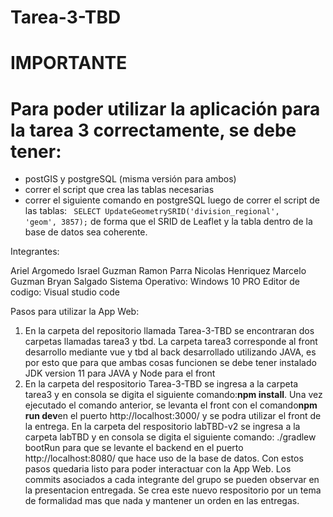 # Tarea-3-TBD
# IMPORTANTE
# Para poder utilizar la aplicación para la tarea 3 correctamente, se debe tener:

- postGIS y postgreSQL (misma versión para ambos) 
- correr el script que crea las tablas necesarias
- correr el siguiente comando en postgreSQL luego de correr el script de las tablas: <code>
SELECT UpdateGeometrySRID('division_regional', 'geom', 3857);</code> de forma que el SRID de Leaflet y la tabla dentro de la base de datos sea coherente.

Integrantes:

Ariel Argomedo
Israel Guzman
Ramon Parra
Nicolas Henriquez
Marcelo Guzman
Bryan Salgado
Sistema Operativo: Windows 10 PRO Editor de codigo: Visual studio code

Pasos para utilizar la App Web:
<ol>
    <li>En la carpeta del repositorio llamada Tarea-3-TBD se encontraran dos carpetas llamadas tarea3 y tbd. La carpeta tarea3 corresponde al front desarrollo mediante vue y tbd al back desarrollado utilizando JAVA, es por esto que para que ambas cosas funcionen se debe tener instalado JDK version 11 para JAVA y Node para el front</li>
    <li>En la carpeta del respositorio Tarea-3-TBD se ingresa a la carpeta tarea3 y en consola se digita el siguiente comando:<strong>npm install</strong>. Una vez ejecutado el comando anterior, se levanta el front con el comando<strong>npm run dev</strong>en el puerto http://localhost:3000/ y se podra utilizar el front de la entrega.
En la carpeta del respositorio labTBD-v2 se ingresa a la carpeta labTBD y en consola se digita el siguiente comando:
./gradlew bootRun
para que se levante el backend en el puerto http://localhost:8080/ que hace uso de la base de datos.
Con estos pasos quedaria listo para poder interactuar con la App Web.
Los commits asociados a cada integrante del grupo se pueden observar en la presentacion entregada. Se crea este nuevo respositorio por un tema de formalidad mas que nada y mantener un orden en las entregas.
</ol>

